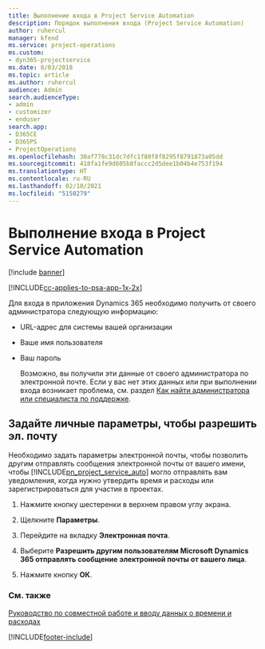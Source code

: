 ```yaml
---
title: Выполнение входа в Project Service Automation
description: Порядок выполнения входа (Project Service Automation)
author: ruhercul
manager: kfend
ms.service: project-operations
ms.custom:
- dyn365-projectservice
ms.date: 8/03/2018
ms.topic: article
ms.author: ruhercul
audience: Admin
search.audienceType:
- admin
- customizer
- enduser
search.app:
- D365CE
- D365PS
- ProjectOperations
ms.openlocfilehash: 30af778c31dc7dfc1f80f8f8295f8791873a05dd
ms.sourcegitcommit: 418fa1fe9d605b8faccc2d5dee1b04b4e753f194
ms.translationtype: HT
ms.contentlocale: ru-RU
ms.lasthandoff: 02/10/2021
ms.locfileid: "5150279"
---
```

# <a name="sign-in-to-project-service-automation"></a>Выполнение входа в Project Service Automation

[!include [banner](../includes/psa-now-project-operations.md)]

[!INCLUDE[cc-applies-to-psa-app-1x-2x](../includes/cc-applies-to-psa-app-1x-2x.md)]

Для входа в приложения Dynamics 365 необходимо получить от своего администратора следующую информацию:  
  
- URL-адрес для системы вашей организации  
  
- Ваше имя пользователя  
  
- Ваш пароль  
  
  Возможно, вы получили эти данные от своего администратора по электронной почте. Если у вас нет этих данных или при выполнении входа возникает проблема, см. раздел [Как найти администратора или специалиста по поддержке](https://docs.microsoft.com/dynamics365/customerengagement/on-premises/basics/find-administrator-support).  
  
## <a name="set-your-personal-options-to-allow-email"></a>Задайте личные параметры, чтобы разрешить эл. почту  
 Необходимо задать параметры электронной почты, чтобы позволить другим отправлять сообщения электронной почты от вашего имени, чтобы [!INCLUDE[pn_project_service_auto](../includes/pn-project-service-auto.md)] могло отправлять вам уведомления, когда нужно утвердить время и расходы или зарегистрироваться для участия в проектах.  
  
1.  Нажмите кнопку шестеренки в верхнем правом углу экрана.  
  
2.  Щелкните **Параметры**.  
  
3.  Перейдите на вкладку **Электронная почта**.  
  
4.  Выберите **Разрешить другим пользователям Microsoft Dynamics 365 отправлять сообщение электронной почты от вашего лица**.  
  
5.  Нажмите кнопку **ОК**.  
  
### <a name="see-also"></a>См. также  
 [Руководство по совместной работе и вводу данных о времени и расходах](../psa/time-expense-collaboration-guide.md)


[!INCLUDE[footer-include](../includes/footer-banner.md)]